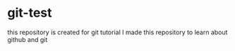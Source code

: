 # git-test
this repository is created for git tutorial
I made this repository to learn about github and git 
